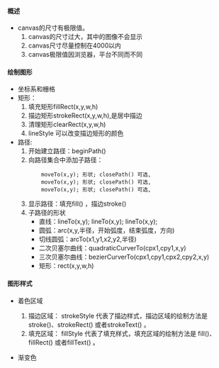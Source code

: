 
#### 概述
- canvas的尺寸有极限值。
    1. canvas的尺寸过大，其中的图像不会显示
    2. canvas尺寸尽量控制在4000以内
    3. canvas极限值因浏览器，平台不同而不同 

#### 绘制图形
- 坐标系和栅格
- 矩形：
    1. 填充矩形fillRect(x,y,w,h)
    2. 描边矩形strokeRect(x,y,w,h),是居中描边
    3. 清理矩形clearRect(x,y,w,h)
    4. lineStyle 可以改变描边矩形的颜色
- 路径:
    1. 开始建立路径：beginPath()
    2. 向路径集合中添加子路径：
        ```
            moveTo(x,y); 形状; closePath() 可选,
            moveTo(x,y); 形状; closePath() 可选,
            moveTo(x,y); 形状; closePath() 可选,
        ```
    3. 显示路径：填充fill() ，描边stroke()
    4. 子路径的形状
        - 直线：lineTo(x,y); lineTo(x,y); lineTo(x,y);
        - 圆弧：arc(x,y,半径，开始弧度，结束弧度，方向)
        - 切线圆弧：arcTo(x1,y1,x2,y2,半径)
        - 二次贝塞尔曲线：quadraticCurverTo(cpx1,cpy1,x,y)
        - 三次贝塞尔曲线：bezierCurverTo(cpx1,cpy1,cpx2,cpy2,x,y)
        - 矩形：rect(x,y,w,h)

#### 图形样式

- 着色区域
    1. 描边区域： strokeStyle 代表了描边样式，描边区域的绘制方法是 stroke()、strokeRect() 或者strokeText() 。
    2. 填充区域： fillStyle 代表了填充样式，填充区域的绘制方法是 fill()、fillRect() 或者fillText() 。

- 渐变色
